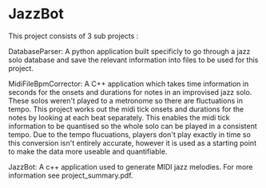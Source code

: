 # JazzBot

This project consists of 3 sub projects :

DatabaseParser:
A python application built specificly to go through a jazz solo database and save the relevant information into files to be used for this project.

MidiFileBpmCorrector:
A C++ application which takes time information in seconds for the onsets and durations for notes in an improvised jazz solo. These solos weren't played to a metronome so there are fluctuations in tempo. This project works out the midi tick onsets and durations for the notes by looking at each beat separately. This enables the midi tick information to be quantised so the whole solo can be played in a consistent tempo. Due to the tempo flucuations, players don't play exactly in time so this conversion isn't entirely accurate, however it is used as a starting point to make the data more useable and quantifiable.

JazzBot:
A c++ application used to generate MIDI jazz melodies. For more information see project_summary.pdf. 


 
